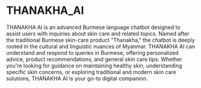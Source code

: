# THANAKHA_AI

  THANAKHA AI is an advanced Burmese language chatbot designed to assist users with inquiries about skin care and related topics. Named after the traditional Burmese skin-care product "Thanakha," the chatbot is deeply rooted in the cultural and linguistic nuances of Myanmar. THANAKHA AI can understand and respond to queries in Burmese, offering personalized advice, product recommendations, and general skin care tips. Whether you're looking for guidance on maintaining healthy skin, understanding specific skin concerns, or exploring traditional and modern skin care solutions, THANAKHA AI is your go-to digital companion.
